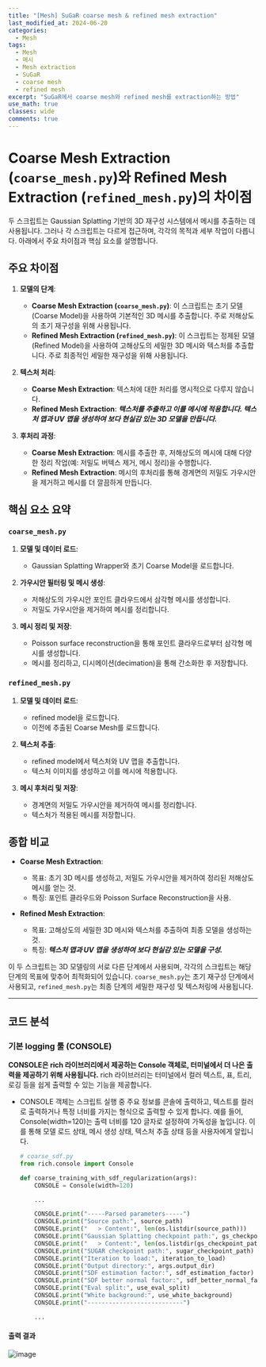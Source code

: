 ```yaml
---
title: "[Mesh] SuGaR coarse mesh & refined mesh extraction"
last_modified_at: 2024-06-20
categories:
  - Mesh
tags:
  - Mesh
  - 메시
  - Mesh extraction
  - SuGaR
  - coarse mesh
  - refined mesh
excerpt: "SuGaR에서 coarse mesh와 refined mesh를 extraction하는 방법"
use_math: true
classes: wide
comments: true
---
```


# Coarse Mesh Extraction (`coarse_mesh.py`)와 Refined Mesh Extraction (`refined_mesh.py`)의 차이점

두 스크립트는 Gaussian Splatting 기반의 3D 재구성 시스템에서 메시를 추출하는 데 사용됩니다. 그러나 각 스크립트는 다르게 접근하며, 각각의 목적과 세부 작업이 다릅니다. 아래에서 주요 차이점과 핵심 요소를 설명합니다.

## 주요 차이점

1. **모델의 단계**:
   - **Coarse Mesh Extraction (`coarse_mesh.py`)**: 이 스크립트는 초기 모델(Coarse Model)을 사용하여 기본적인 3D 메시를 추출합니다. 주로 저해상도의 초기 재구성을 위해 사용됩니다.
   - **Refined Mesh Extraction (`refined_mesh.py`)**: 이 스크립트는 정제된 모델(Refined Model)을 사용하여 고해상도의 세밀한 3D 메시와 텍스처를 추출합니다. 주로 최종적인 세밀한 재구성을 위해 사용됩니다.

2. **텍스처 처리**:
   - **Coarse Mesh Extraction**: 텍스처에 대한 처리를 명시적으로 다루지 않습니다.
   - **Refined Mesh Extraction**: ***텍스처를 추출하고 이를 메시에 적용합니다. 텍스처 맵과 UV 맵을 생성하여 보다 현실감 있는 3D 모델을 만듭니다.***

3. **후처리 과정**:
   - **Coarse Mesh Extraction**: 메시를 추출한 후, 저해상도의 메시에 대해 다양한 정리 작업(예: 저밀도 버텍스 제거, 메시 정리)을 수행합니다.
   - **Refined Mesh Extraction**: 메시의 후처리를 통해 경계면의 저밀도 가우시안을 제거하고 메시를 더 깔끔하게 만듭니다.

## 핵심 요소 요약

### `coarse_mesh.py`

1. **모델 및 데이터 로드**:
   - Gaussian Splatting Wrapper와 초기 Coarse Model을 로드합니다.

2. **가우시안 필터링 및 메시 생성**:
   - 저해상도의 가우시안 포인트 클라우드에서 삼각형 메시를 생성합니다.
   - 저밀도 가우시안을 제거하여 메시를 정리합니다.

3. **메시 정리 및 저장**:
   - Poisson surface reconstruction을 통해 포인트 클라우드로부터 삼각형 메시를 생성합니다.
   - 메시를 정리하고, 디시메이션(decimation)을 통해 간소화한 후 저장합니다.

### `refined_mesh.py`

1. **모델 및 데이터 로드**:
   - refined model을 로드합니다.
   - 이전에 추출된 Coarse Mesh를 로드합니다.

2. **텍스처 추출**:
   - refined model에서 텍스처와 UV 맵을 추출합니다.
   - 텍스처 이미지를 생성하고 이를 메시에 적용합니다.

3. **메시 후처리 및 저장**:
   - 경계면의 저밀도 가우시안을 제거하여 메시를 정리합니다.
   - 텍스처가 적용된 메시를 저장합니다.

## 종합 비교

- **Coarse Mesh Extraction**:
  - 목표: 초기 3D 메시를 생성하고, 저밀도 가우시안을 제거하여 정리된 저해상도 메시를 얻는 것.
  - 특징: 포인트 클라우드와 Poisson Surface Reconstruction을 사용.

- **Refined Mesh Extraction**:
  - 목표: 고해상도의 세밀한 3D 메시와 텍스처를 추출하여 최종 모델을 생성하는 것.
  - 특징: ***텍스처 맵과 UV 맵을 생성하여 보다 현실감 있는 모델을 구성.***

이 두 스크립트는 3D 모델링의 서로 다른 단계에서 사용되며, 각각의 스크립트는 해당 단계의 목표에 맞추어 최적화되어 있습니다. `coarse_mesh.py`는 초기 재구성 단계에서 사용되고, `refined_mesh.py`는 최종 단계의 세밀한 재구성 및 텍스처링에 사용됩니다.

------

## 코드 분석

### 기본 logging 툴 (CONSOLE)

**CONSOLE은 rich 라이브러리에서 제공하는 Console 객체로, 터미널에서 더 나은 출력을 제공하기 위해 사용됩니다.** rich 라이브러리는 터미널에서 컬러 텍스트, 표, 트리, 로깅 등을 쉽게 출력할 수 있는 기능을 제공합니다.

- CONSOLE 객체는 스크립트 실행 중 주요 정보를 콘솔에 출력하고, 텍스트를 컬러로 출력하거나 특정 너비를 가지는 형식으로 출력할 수 있게 합니다. 예를 들어, Console(width=120)는 출력 너비를 120 글자로 설정하여 가독성을 높입니다. 이를 통해 모델 로드 상태, 메시 생성 상태, 텍스처 추출 상태 등을 사용자에게 알립니다.

  ```python
  # coarse_sdf.py
  from rich.console import Console
  
  def coarse_training_with_sdf_regularization(args):
      CONSOLE = Console(width=120)

      ...
  
      CONSOLE.print("-----Parsed parameters-----")
      CONSOLE.print("Source path:", source_path)
      CONSOLE.print("   > Content:", len(os.listdir(source_path)))
      CONSOLE.print("Gaussian Splatting checkpoint path:", gs_checkpoint_path)
      CONSOLE.print("   > Content:", len(os.listdir(gs_checkpoint_path)))
      CONSOLE.print("SUGAR checkpoint path:", sugar_checkpoint_path)
      CONSOLE.print("Iteration to load:", iteration_to_load)
      CONSOLE.print("Output directory:", args.output_dir)
      CONSOLE.print("SDF estimation factor:", sdf_estimation_factor)
      CONSOLE.print("SDF better normal factor:", sdf_better_normal_factor)
      CONSOLE.print("Eval split:", use_eval_split)
      CONSOLE.print("White background:", use_white_background)
      CONSOLE.print("---------------------------")

      ...
  ```
#### 출력 결과
![image](https://github.com/sandokim/sandokim.github.io/assets/74639652/67447a0c-a5ab-4852-bae0-294f54aceb87)








